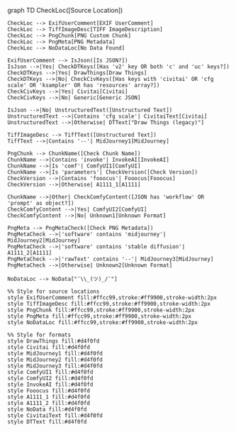 graph TD
    CheckLoc([Source Location])
    
    CheckLoc --> ExifUserComment[EXIF UserComment]
    CheckLoc --> TiffImageDesc[TIFF ImageDescription]
    CheckLoc --> PngChunk[PNG Custom Chunk]
    CheckLoc --> PngMeta[PNG Metadata]
    CheckLoc --> NoDataLoc[No Data Found]
    
    ExifUserComment --> IsJson([Is JSON?])
    IsJson -->|Yes| CheckDTKeys([Has 'v2' key OR both 'c' and 'uc' keys?])
    CheckDTKeys -->|Yes| DrawThings[Draw Things]
    CheckDTKeys -->|No| CheckCivKeys([Has keys with 'civitai' OR 'cfg scale' OR 'ksampler' OR has 'resources' array?])
    CheckCivKeys -->|Yes| Civitai[Civitai]
    CheckCivKeys -->|No| Generic[Generic JSON]
    
    IsJson -->|No| UnstructuredText([Unstructured Text])
    UnstructuredText -->|Contains 'cfg scale'| CivitaiText[Civitai]
    UnstructuredText -->|Otherwise| DTText["Draw Things (legacy)"]
    
    TiffImageDesc --> TiffText([Unstructured Text])
    TiffText -->|Contains '--'| MidJourney1[MidJourney]
    
    PngChunk --> ChunkName([Check Chunk Name])
    ChunkName -->|Contains 'invoke'| InvokeAI[InvokeAI]
    ChunkName -->|Is 'comf'| ComfyUI1[ComfyUI]
    ChunkName -->|Is 'parameters'| CheckVersion([Check Version])
    CheckVersion -->|Contains 'fooocus'| Fooocus[Fooocus]
    CheckVersion -->|Otherwise| A1111_1[A1111]
    
    ChunkName -->|Other| CheckComfyContent([JSON has 'workflow' OR 'prompt' as object?])
    CheckComfyContent -->|Yes| ComfyUI2[ComfyUI]
    CheckComfyContent -->|No| Unknown1[Unknown Format]
    
    PngMeta --> PngMetaCheck([Check PNG Metadata])
    PngMetaCheck -->|'software' contains 'midjourney'| MidJourney2[MidJourney]
    PngMetaCheck -->|'software' contains 'stable diffusion'| A1111_2[A1111]
    PngMetaCheck -->|'rawText' contains '--'| MidJourney3[MidJourney]
    PngMetaCheck -->|Otherwise| Unknown2[Unknown Format]
    
    NoDataLoc --> NoData["¯\\_(ツ)_/¯"]
    
    %% Style for source locations
    style ExifUserComment fill:#ffcc99,stroke:#ff9900,stroke-width:2px
    style TiffImageDesc fill:#ffcc99,stroke:#ff9900,stroke-width:2px
    style PngChunk fill:#ffcc99,stroke:#ff9900,stroke-width:2px
    style PngMeta fill:#ffcc99,stroke:#ff9900,stroke-width:2px
    style NoDataLoc fill:#ffcc99,stroke:#ff9900,stroke-width:2px
    
    %% Style for formats
    style DrawThings fill:#d4f0fd
    style Civitai fill:#d4f0fd
    style MidJourney1 fill:#d4f0fd
    style MidJourney2 fill:#d4f0fd
    style MidJourney3 fill:#d4f0fd
    style ComfyUI1 fill:#d4f0fd
    style ComfyUI2 fill:#d4f0fd
    style InvokeAI fill:#d4f0fd
    style Fooocus fill:#d4f0fd
    style A1111_1 fill:#d4f0fd
    style A1111_2 fill:#d4f0fd
    style NoData fill:#d4f0fd
    style CivitaiText fill:#d4f0fd
    style DTText fill:#d4f0fd
